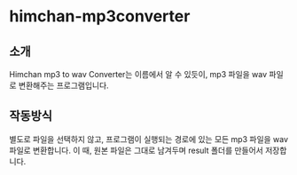 # himchan-mp3converter
## 소개
Himchan mp3 to wav Converter는 이름에서 알 수 있듯이, mp3 파일을 wav 파일로 변환해주는 프로그램입니다.

## 작동방식
별도로 파일을 선택하지 않고, 프로그램이 실행되는 경로에 있는 모든 mp3 파일을 wav 파일로 변환합니다. 이 때, 원본 파일은 그대로 남겨두며 result 폴더를 만들어서 저장합니다.
